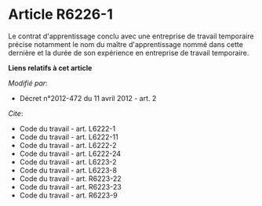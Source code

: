 # Article R6226-1

Le contrat d'apprentissage conclu avec une entreprise de travail temporaire précise notamment le nom du maître
d'apprentissage nommé dans cette dernière et la durée de son expérience en entreprise de travail temporaire.

**Liens relatifs à cet article**

_Modifié par_:

  - Décret n°2012-472 du 11 avril 2012 - art. 2

_Cite_:

  - Code du travail - art. L6222-1
  - Code du travail - art. L6222-11
  - Code du travail - art. L6222-2
  - Code du travail - art. L6222-24
  - Code du travail - art. L6223-2
  - Code du travail - art. L6223-8
  - Code du travail - art. R6223-22
  - Code du travail - art. R6223-23
  - Code du travail - art. R6223-9
